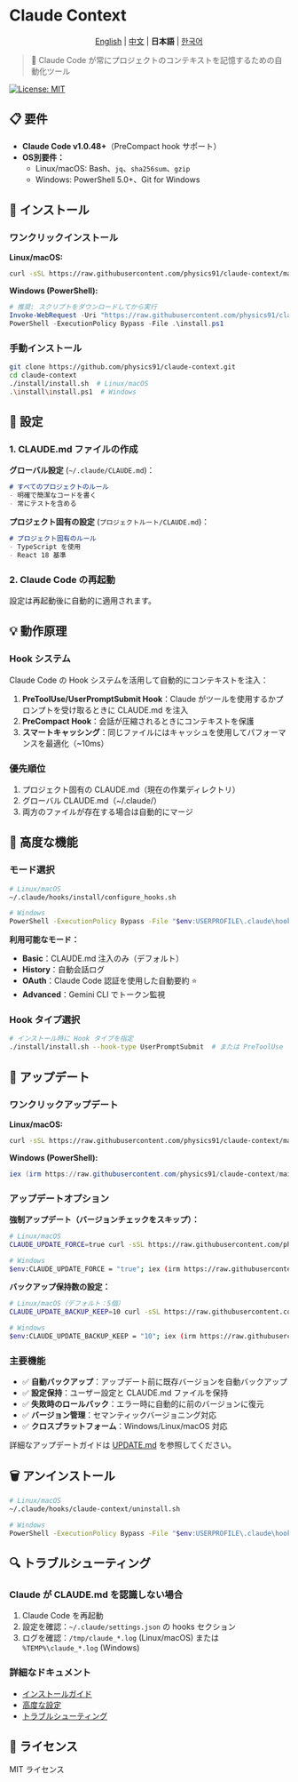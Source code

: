 # Claude Context

<div align="center">

[English](./README.en.md) | [中文](./README.zh.md) | **日本語** | [한국어](./README.md)

</div>

> 🤖 Claude Code が常にプロジェクトのコンテキストを記憶するための自動化ツール

[![License: MIT](https://img.shields.io/badge/License-MIT-yellow.svg)](https://opensource.org/licenses/MIT)

## 📋 要件

- **Claude Code v1.0.48+**（PreCompact hook サポート）
- **OS別要件：**
  - Linux/macOS: Bash、`jq`、`sha256sum`、`gzip`
  - Windows: PowerShell 5.0+、Git for Windows

## 🚀 インストール

### ワンクリックインストール

**Linux/macOS:**
```bash
curl -sSL https://raw.githubusercontent.com/physics91/claude-context/main/install/one-line-install.sh | bash
```

**Windows (PowerShell):**
```powershell
# 推奨: スクリプトをダウンロードしてから実行
Invoke-WebRequest -Uri "https://raw.githubusercontent.com/physics91/claude-context/main/install/one-line-install.ps1" -OutFile "install.ps1"
PowerShell -ExecutionPolicy Bypass -File .\install.ps1
```

### 手動インストール

```bash
git clone https://github.com/physics91/claude-context.git
cd claude-context
./install/install.sh  # Linux/macOS
.\install\install.ps1  # Windows
```

## 🔧 設定

### 1. CLAUDE.md ファイルの作成

**グローバル設定** (`~/.claude/CLAUDE.md`)：
```markdown
# すべてのプロジェクトのルール
- 明確で簡潔なコードを書く
- 常にテストを含める
```

**プロジェクト固有の設定** (`プロジェクトルート/CLAUDE.md`)：
```markdown
# プロジェクト固有のルール
- TypeScript を使用
- React 18 基準
```

### 2. Claude Code の再起動

設定は再起動後に自動的に適用されます。

## 💡 動作原理

### Hook システム
Claude Code の Hook システムを活用して自動的にコンテキストを注入：

1. **PreToolUse/UserPromptSubmit Hook**：Claude がツールを使用するかプロンプトを受け取るときに CLAUDE.md を注入
2. **PreCompact Hook**：会話が圧縮されるときにコンテキストを保護
3. **スマートキャッシング**：同じファイルにはキャッシュを使用してパフォーマンスを最適化（~10ms）

### 優先順位
1. プロジェクト固有の CLAUDE.md（現在の作業ディレクトリ）
2. グローバル CLAUDE.md（~/.claude/）
3. 両方のファイルが存在する場合は自動的にマージ

## 🎯 高度な機能

### モード選択
```bash
# Linux/macOS
~/.claude/hooks/install/configure_hooks.sh

# Windows
PowerShell -ExecutionPolicy Bypass -File "$env:USERPROFILE\.claude\hooks\install\configure_hooks.ps1"
```

**利用可能なモード：**
- **Basic**：CLAUDE.md 注入のみ（デフォルト）
- **History**：自動会話ログ
- **OAuth**：Claude Code 認証を使用した自動要約 ⭐
- **Advanced**：Gemini CLI でトークン監視

### Hook タイプ選択
```bash
# インストール時に Hook タイプを指定
./install/install.sh --hook-type UserPromptSubmit  # または PreToolUse
```

## 🔄 アップデート

### ワンクリックアップデート

**Linux/macOS:**
```bash
curl -sSL https://raw.githubusercontent.com/physics91/claude-context/main/install/one-line-update.sh | bash
```

**Windows (PowerShell):**
```powershell
iex (irm https://raw.githubusercontent.com/physics91/claude-context/main/install/one-line-update.ps1)
```

### アップデートオプション

**強制アップデート（バージョンチェックをスキップ）：**
```bash
# Linux/macOS
CLAUDE_UPDATE_FORCE=true curl -sSL https://raw.githubusercontent.com/physics91/claude-context/main/install/one-line-update.sh | bash

# Windows
$env:CLAUDE_UPDATE_FORCE = "true"; iex (irm https://raw.githubusercontent.com/physics91/claude-context/main/install/one-line-update.ps1)
```

**バックアップ保持数の設定：**
```bash
# Linux/macOS（デフォルト：5個）
CLAUDE_UPDATE_BACKUP_KEEP=10 curl -sSL https://raw.githubusercontent.com/physics91/claude-context/main/install/one-line-update.sh | bash

# Windows
$env:CLAUDE_UPDATE_BACKUP_KEEP = "10"; iex (irm https://raw.githubusercontent.com/physics91/claude-context/main/install/one-line-update.ps1)
```

### 主要機能
- ✅ **自動バックアップ**：アップデート前に既存バージョンを自動バックアップ
- ✅ **設定保持**：ユーザー設定と CLAUDE.md ファイルを保持
- ✅ **失敗時のロールバック**：エラー時に自動的に前のバージョンに復元
- ✅ **バージョン管理**：セマンティックバージョニング対応
- ✅ **クロスプラットフォーム**：Windows/Linux/macOS 対応

詳細なアップデートガイドは [UPDATE.md](./docs/UPDATE.md) を参照してください。

## 🗑️ アンインストール

```bash
# Linux/macOS
~/.claude/hooks/claude-context/uninstall.sh

# Windows
PowerShell -ExecutionPolicy Bypass -File "$env:USERPROFILE\.claude\hooks\claude-context\uninstall.ps1"
```

## 🔍 トラブルシューティング

### Claude が CLAUDE.md を認識しない場合
1. Claude Code を再起動
2. 設定を確認：`~/.claude/settings.json` の hooks セクション
3. ログを確認：`/tmp/claude_*.log` (Linux/macOS) または `%TEMP%\claude_*.log` (Windows)

### 詳細なドキュメント
- [インストールガイド](./docs/installation.md)
- [高度な設定](./docs/advanced.md)
- [トラブルシューティング](./docs/troubleshooting.md)

## 📝 ライセンス

MIT ライセンス